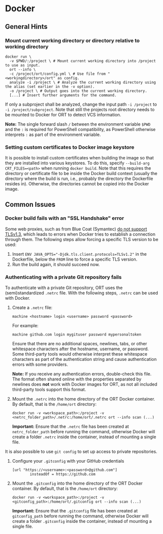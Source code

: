 # Docker

## General Hints

### Mount current working directory or directory relative to working directory

```shell
docker run \
  -v $PWD/:/project \ # Mount current working directory into /project to use as input.
  ort --info \
  -c /project/ort/config.yml \ # Use file from "<workingdirectory>/ort" as config.
  analyze -i /project \ # Analyze the current working directory using the alias (set earlier in the -v option).
  -o /project \ # Output goes into the current working directory.
  [...] # Insert further arguments for the command.
```

If only a subproject shall be analyzed, change the input path `-i /project` to `-i /project/subproject`.
Note that still the projects root directory needs to be mounted to Docker for ORT to detect VCS information.

**Note:**
The single forward slash `/` between the environment variable `$PWD` and the `:` is required for PowerShell compatibility, as PowerShell otherwise interprets `:` as part of the environment variable.

### Setting custom certificates to Docker image keystore

It is possible to install custom certificates when building the image so that they are installed into various keystores.
To do this, specify `--build-arg CRT_FILES=<path>` when running `docker build`.
Note that this requires the directory or certificate file to be inside the Docker build context (usually the directory where the build is run, i.e., probably the directory the Dockerfile resides in).
Otherwise, the directories cannot be copied into the Docker image.

## Common Issues

### Docker build fails with an "SSL Handshake" error

Some web proxies, such as from Blue Coat (Symantec) [do not support TLSv1.3](https://en.wikipedia.org/wiki/Transport_Layer_Security#TLS_1.3), which leads to errors when Docker tries to establish a connection through them.
The following steps allow forcing a specific TLS version to be used:

1. Insert `ENV JAVA_OPTS="-Djdk.tls.client.protocols=TLSv1.2"` in the Dockerfile, below the `FROM` line to force a specific TLS version.
2. Run the build again, it should succeed now.

### Authenticating with a private Git repository fails

To authenticate with a private Git repository, ORT uses the (semi)standardized `.netrc` file.
With the following steps, `.netrc` can be used with Docker.

1. Create a `.netrc` file:

   ```
   machine <hostname> login <username> password <password>
   ```

   For example:

   ```
   machine github.com login mygituser password mypersonaltoken
   ```

   Ensure that there are no additional spaces, newlines, tabs, or other whitespace characters after the hostname, username, or password.
   Some third-party tools would otherwise interpret these whitespace characters as part of the authentication string and cause authentication errors with some providers.

   **Note:**
   If you receive any authentication errors, double-check this file.
   The format often shared online with the properties separated by newlines does **not** work with Docker images for ORT, as not all included third-party tools support this format.

2. Mount the `.netrc` into the home directory of the ORT Docker container.
   By default, that is the `/home/ort` directory:

   ```shell
   docker run -v <workspace_path>:/project -v <netrc_folder_path>/.netrc:/home/ort/.netrc ort --info scan (...)
   ```

   **Important:**
   Ensure that the `.netrc` file has been created at `netrc_folder_path` before running the command, otherwise Docker will create a folder `.netrc` inside the container, instead of mounting a single file.

It is also possible to use `git config` to set up access to private repositories.

1. Configure your `.gitconfig` with your GitHub credentials

    ```shell
    [url "https://<username>:<password>@github.com"]
            insteadOf = https://github.com    
    ```

2. Mount the `.gitconfig` into the home directory of the ORT Docker container.
   By default, that is the `/home/ort` directory:

    ```shell
    docker run -v <workspace_path>:/project -v <gitconfig_path>:/home/ort/.gitconfig ort --info scan (...)
    ```

   **Important:**
   Ensure that the `.gitconfig` file has been created at `gitconfig_path` before running the command, otherwise Docker will create a folder `.gitconfig` inside the container, instead of mounting a single file.
